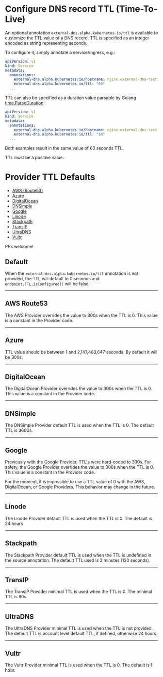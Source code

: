 Configure DNS record TTL (Time-To-Live)
=======================================

An optional annotation `external-dns.alpha.kubernetes.io/ttl` is available to customize the TTL value of a DNS record.
TTL is specified as an integer encoded as string representing seconds.

To configure it, simply annotate a service/ingress, e.g.:

```yaml
apiVersion: v1
kind: Service
metadata:
  annotations:
    external-dns.alpha.kubernetes.io/hostname: nginx.external-dns-test.my-org.com.
    external-dns.alpha.kubernetes.io/ttl: "60"
  ...
```

TTL can also be specified as a duration value parsable by Golang [time.ParseDuration](https://golang.org/pkg/time/#ParseDuration):

```yaml
apiVersion: v1
kind: Service
metadata:
  annotations:
    external-dns.alpha.kubernetes.io/hostname: nginx.external-dns-test.my-org.com.
    external-dns.alpha.kubernetes.io/ttl: "1m"
  ...
```

Both examples result in the same value of 60 seconds TTL.

TTL must be a positive value.

Provider TTL Defaults
=========

- [AWS (Route53)](#aws-route53)
- [Azure](#azure)
- [DigitalOcean](#digitalocean)
- [DNSimple](#dnsimple)
- [Google](#google)
- [Linode](#linode)
- [Stackpath](#stackpath)
- [TransIP](#transip)
- [UltraDNS](#ultradns)
- [Vultr](#vultr)

PRs welcome!

## Default
When the `external-dns.alpha.kubernetes.io/ttl` annotation is not provided, the TTL will default to 0 seconds and `endpoint.TTL.isConfigured()` will be false.
***
## AWS Route53
The AWS Provider overrides the value to 300s when the TTL is 0.
This value is a constant in the Provider code.
***
## Azure
TTL value should be between 1 and 2,147,483,647 seconds.
By default it will be 300s.
***
## DigitalOcean
The DigitalOcean Provider overrides the value to 300s when the TTL is 0.
This value is a constant in the Provider code.
***
## DNSimple
The DNSimple Provider default TTL is used when the TTL is 0. The default TTL is 3600s.
***
## Google
Previously with the Google Provider, TTL's were hard-coded to 300s.
For safety, the Google Provider overrides the value to 300s when the TTL is 0.
This value is a constant in the Provider code.

For the moment, it is impossible to use a TTL value of 0 with the AWS, DigitalOcean, or Google Providers.
This behavior may change in the future.
***
## Linode
The Linode Provider default TTL is used when the TTL is 0. The default is 24 hours
***
## Stackpath
The Stackpath Provider default TTL is used when the TTL is undefined in the source annotation. The default TTL used is 2 minutes (120 seconds).
***
## TransIP
The TransIP Provider minimal TTL is used when the TTL is 0. The minimal TTL is 60s.
***
## UltraDNS
The UltraDNS Provider minimal TTL is used when the TTL is not provided. The default TTL is account level default TTL, if defined, otherwise 24 hours.
***
## Vultr
The Vultr Provider minimal TTL is used when the TTL is 0. The default is 1 hour.